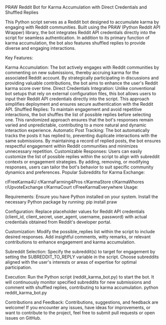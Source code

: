 PRAW Reddit Bot for Karma Accumulation with Direct Credentials and Shuffled Replies

This Python script serves as a Reddit bot designed to accumulate karma by engaging with Reddit communities. Built using the PRAW (Python Reddit API Wrapper) library, the bot integrates Reddit API credentials directly into the script for seamless authentication. In addition to its primary function of karma accumulation, the bot also features shuffled replies to provide diverse and engaging interactions.

Key Features:

Karma Accumulation: The bot actively engages with Reddit communities by commenting on new submissions, thereby accruing karma for the associated Reddit account. By strategically participating in discussions and providing valuable contributions, the bot aims to enhance the user's Reddit karma score over time.
Direct Credentials Integration: Unlike conventional bot setups that rely on external configuration files, this bot allows users to input their Reddit API credentials directly into the script. This approach simplifies deployment and ensures secure authentication with the Reddit API.
Shuffled Replies: To maintain engagement and avoid repetitive interactions, the bot shuffles the list of possible replies before selecting one. This randomized approach ensures that the bot's responses remain varied and unpredictable, contributing to a more natural and dynamic interaction experience.
Automatic Post Tracking: The bot automatically tracks the posts it has replied to, preventing duplicate interactions with the same submissions. By maintaining a record of replied posts, the bot ensures respectful engagement within Reddit communities and minimizes unnecessary repetition.
Customizable Responses: Users can easily customize the list of possible replies within the script to align with subreddit contexts or engagement strategies. By adding, removing, or modifying responses, users can tailor the bot's behavior to suit specific community dynamics and preferences.
Popular Subreddits for Karma Exchange:

r/FreeKarma4U
r/KarmaFarming4Pros
r/KarmaStore
r/KarmaWhores
r/UpvoteExchange
r/KarmaCourt
r/FreeKarmaEverywhere
Usage:

Requirements: Ensure you have Python installed on your system. Install the necessary Python package by running:
pip install praw

Configuration: Replace placeholder values for Reddit API credentials (client_id, client_secret, user_agent, username, password) with actual credentials obtained from Reddit's developer portal.

Customization: Modify the possible_replies list within the script to include desired responses. Add insightful comments, witty remarks, or relevant contributions to enhance engagement and karma accumulation.

Subreddit Selection: Specify the subreddit(s) to target for engagement by setting the SUBREDDIT_TO_REPLY variable in the script. Choose subreddits aligned with the user's interests or areas of expertise for optimal participation.

Execution: Run the Python script (reddit_karma_bot.py) to start the bot. It will continuously monitor specified subreddits for new submissions and comment with shuffled replies, contributing to karma accumulation.
python reddit_karma_bot.py

Contributions and Feedback:
Contributions, suggestions, and feedback are welcome! If you encounter any issues, have ideas for improvements, or want to contribute to the project, feel free to submit pull requests or open issues on GitHub.

